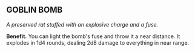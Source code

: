 ## GOBLIN BOMB

_A preserved rat stuffed with an explosive charge and a fuse._

**Benefit.** You can light the bomb's fuse and throw it a near distance. It explodes in 1d4 rounds, dealing 2d8 damage to everything in near range.

